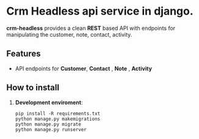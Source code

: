 # Crm Headless api service in django.

**crm-headless** provides a clean **REST** based API with endpoints for manipulating the customer, note, contact, activity.

## Features

- API endpoints for **Customer**, **Contact** , **Note** , **Activity**

## How to install

1. **Development enviroment**:
   ```
   pip install -R requirements.txt
   python manage.py makemigrations
   python manage.py migrate
   python manage.py runserver
   ```

